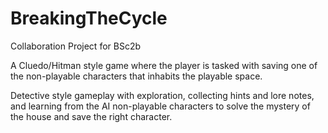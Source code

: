 # BreakingTheCycle
Collaboration Project for BSc2b

A Cluedo/Hitman style game where the player is tasked with saving one of the non-playable characters that inhabits the playable space. 

Detective style gameplay with exploration, collecting hints and lore notes, and learning from the AI non-playable characters to solve the mystery of the house and save the right character. 
